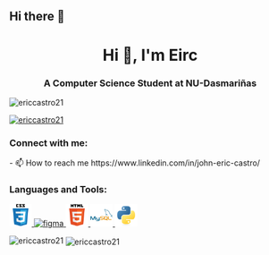 ## Hi there 👋

<h1 align="center">Hi 👋, I'm Eirc</h1>
<h3 align="center">A Computer Science Student at NU-Dasmariñas</h3>

<p align="left"> <img src="https://komarev.com/ghpvc/?username=ericcastro21&label=Profile%20views&color=0e75b6&style=flat" alt="ericcastro21" /> </p>

<p align="left"> <a href="https://github.com/ryo-ma/github-profile-trophy"><img src="https://github-profile-trophy.vercel.app/?username=ericcastro21" alt="ericcastro21" /></a> </p>



<h3 align="left">Connect with me:</h3> - 📫 How to reach me https://www.linkedin.com/in/john-eric-castro/
<p align="left">
</p>

<h3 align="left">Languages and Tools:</h3>
<p align="left"> <a href="https://www.w3schools.com/css/" target="_blank" rel="noreferrer"> <img src="https://raw.githubusercontent.com/devicons/devicon/master/icons/css3/css3-original-wordmark.svg" alt="css3" width="40" height="40"/> </a> <a href="https://www.figma.com/" target="_blank" rel="noreferrer"> <img src="https://www.vectorlogo.zone/logos/figma/figma-icon.svg" alt="figma" width="40" height="40"/> </a> <a href="https://www.w3.org/html/" target="_blank" rel="noreferrer"> <img src="https://raw.githubusercontent.com/devicons/devicon/master/icons/html5/html5-original-wordmark.svg" alt="html5" width="40" height="40"/> </a> <a href="https://www.mysql.com/" target="_blank" rel="noreferrer"> <img src="https://raw.githubusercontent.com/devicons/devicon/master/icons/mysql/mysql-original-wordmark.svg" alt="mysql" width="40" height="40"/> </a> <a href="https://www.python.org" target="_blank" rel="noreferrer"> <img src="https://raw.githubusercontent.com/devicons/devicon/master/icons/python/python-original.svg" alt="python" width="40" height="40"/> </a> </p>

<p><img align="left" src="https://github-readme-stats.vercel.app/api/top-langs?username=ericcastro21&show_icons=true&locale=en&layout=compact" alt="ericcastro21" /></p>

<p>&nbsp;<img align="center" src="https://github-readme-stats.vercel.app/api?username=ericcastro21&show_icons=true&locale=en" alt="ericcastro21" /></p>

